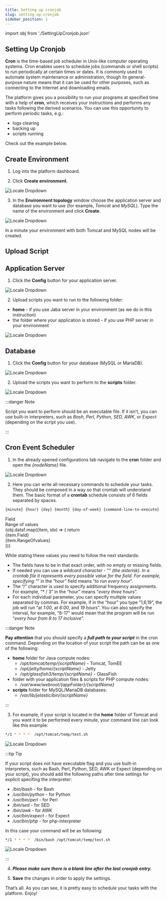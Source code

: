 ```yaml
---
title: Setting up cronjob
slug: setting-up-cronjob
sidebar_position: 1
---
```


import obj from './SettingUpCronjob.json'

## Setting Up Cronjob

**Cron** is the time-based job scheduler in Unix-like computer operating systems. Cron enables users to schedule jobs (commands or shell scripts) to run periodically at certain times or dates. It is commonly used to automate system maintenance or administration, though its general-purpose nature means that it can be used for other purposes, such as connecting to the Internet and downloading emails.

The platform gives you a possibility to run your programs at specified time with a help of **cron**, which receives your instructions and performs any tasks following the derived scenarios. You can use this opportunity to perform periodic tasks, e.g.:

- logs clearing
- backing up
- scripts running

Check out the example below.

## Create Environment

1. Log into the platform dashboard.

2. Click **Create environment**.

<div style={{
    display:'flex',
    justifyContent: 'center',
    margin: '0 0 1rem 0'
}}>

![Locale Dropdown](./img/SettingUpCronjob/01-create-environment-button.png)

</div>

3. In the **Environment topology** window choose the application server and database you want to use (for example, *Tomcat* and *MySQL*). Type the name of the environment and click **Create**.

<div style={{
    display:'flex',
    justifyContent: 'center',
    margin: '0 0 1rem 0'
}}>

![Locale Dropdown](./img/SettingUpCronjob/02-environment-wizard.png)

</div>

In a minute your environment with both Tomcat and MySQL nodes will be created.

## Upload Script
## Application Server

1. Click the **Config** button for your application server.

<div style={{
    display:'flex',
    justifyContent: 'center',
    margin: '0 0 1rem 0'
}}>

![Locale Dropdown](./img/SettingUpCronjob/03-tomcat-config-button.png)

</div>

2. Upload scripts you want to run to the following folder:

- **home** - if you use Jaba server in your environment (as we do in this instruction)
- the folder where your application is stored - if you use PHP server in your environment

<div style={{
    display:'flex',
    justifyContent: 'center',
    margin: '0 0 1rem 0'
}}>

![Locale Dropdown](./img/SettingUpCronjob/04-upload-to-home-folder.png)

</div>

## Database
1. Click the **Config** button for your database (MySQL or MariaDB).

<div style={{
    display:'flex',
    justifyContent: 'center',
    margin: '0 0 1rem 0'
}}>

![Locale Dropdown](./img/SettingUpCronjob/05-mysql-config-button.png)

</div>

2. Upload the scripts you want to perform to the **scripts** folder.

<div style={{
    display:'flex',
    justifyContent: 'center',
    margin: '0 0 1rem 0'
}}>

![Locale Dropdown](./img/SettingUpCronjob/06-upload-to-scripts-folder.png)

</div>

:::danger Note

Script you want to perform should be an executable file. If it isn’t, you can use built-in interpreters, such as *Bash, Perl, Python, SED, AWK*, or *Expect* (depending on the script you use).

:::

## Cron Event Scheduler

1. In the already opened configurations tab navigate to the **cron** folder and open the *{nodeName}* file.

<div style={{
    display:'flex',
    justifyContent: 'center',
    margin: '0 0 1rem 0'
}}>

![Locale Dropdown](./img/SettingUpCronjob/07-cron-scheduler-file.png)

</div>

2. Here you can write all necessary commands to schedule your tasks. They should be composed in a way so that crontab will understand them. The basic format of a **crontab** schedule consists of 6 fields separated by spaces.

```bash
{minute} {hour} {day} {month} {day-of-week} {command-line-to-execute}
```


<div style={{
        width: '100%',
        margin: '0 0 3rem 0',
        borderRadius: '7px',
        overflow: 'hidden',
    }} >
    <div>
        <div style={{
            width: '100%',
            height: 'auto',
            border: '1px solid var(--ifm-toc-border-color)',
            display: 'grid', 
            fontWeight: '500',
            color: 'var(--table-color-primary)',
            background: 'var(--table-bg-primary-t2)', 
            gridTemplateColumns: '0.5fr 1fr',
            overflow: 'hidden',
        }}>
            <div style={{
                display: 'flex', 
                alignItems: 'center', 
                justifyContent: 'center',
                padding: '20px',
                borderRight: '1px solid var(--ifm-toc-border-color)',
                wordBreak: 'break-all'
            }}>
               Field
            </div>
            <div style={{
                display: 'flex', 
                alignItems: 'center', 
                justifyContent: 'center',
                padding: '20px',
                borderRight: '1px solid var(--ifm-toc-border-color)',
                wordBreak: 'break-all'
            }}>
               Range of values
            </div> 
        </div>
        {obj.data1.map((item, idx) => {
            return <div key={idx} style={{
            width: '100%',
            height: 'auto',
            border: '1px solid var(--ifm-toc-border-color)',
            display: 'grid', 
        gridTemplateColumns: '0.5fr 1fr',
            fontWeight: '400',
        }}>
            <div style={{
                padding: '20px',
                borderRight: '1px solid var(--ifm-toc-border-color)',
                background: 'var(--table-bg-primary-t1)',
                display: 'flex', 
                alignItems: 'center', 
                justifyContent: 'flex-start',
                wordBreak: 'break-all',
                padding: '20px',
            }}>{item.Field}
            </div>
            <div style={{
                padding: '20px',
                wordBreak: 'break-all'
            }}>{item.RangeOfvalues}
            </div>
        </div> 
        })}
    </div> 
</div>

While stating these values you need to follow the next standards:

- The fields have to be in that exact order, with no empty or missing fields.
- If needed you can use a *wildcard character* - “*” (the asterisk). In a crontab file it represents every possible value for the field. For example, specifying “*” in the “hour” field means “*to run every hour*”.
- The “/” character is used to specify additional frequency assignments. For example, “* / 3” in the “hour” means “*every three hours*”.
- For each individual parameter, you can specify multiple values separated by commas. For example, if in the “hour” you type “1,6,19”, the job will run “at *1:00*, at *6:00*, and *19 hours*”. You can also specify the interval, for example, “8-17” would mean that the program will be run “*every hour from 8 to 17 inclusive*”.

:::danger Note

**Pay attention** that you should specify a ***full path to your script*** in the cron command. Depending on the location of your script the path can be as one of the following:

- **home** folder for Java compute nodes:
  - */opt/tomcat/temp/{scriptName}* - Tomcat, TomEE
  - */opt/jetty/home/{scriptName}* - Jetty
  - */opt/glassfish3/temp/{scriptName}* - GlassFish
- folder with your application files & scripts for PHP compute nodes:
  - */var/www/webroot/{appFolder}/{scriptName}*
- **scripts** folder for MySQL/MariaDB databases:
  - */var/lib/jelastic/bin/{scriptName}*

:::

3. For example, if your script is located in the **home** folder of Tomcat and you want it to be performed every minute, your command line can look like this example:

```bash
*/1 * * * *  /opt/tomcat/temp/test.sh
```

<div style={{
    display:'flex',
    justifyContent: 'center',
    margin: '0 0 1rem 0'
}}>

![Locale Dropdown](./img/SettingUpCronjob/08-script-scheduled-via-cron.png)

</div>

:::tip Tip

If your script does not have executable flag and you use built-in interpreters, such as Bash, Perl, Python, SED, AWK or Expect (depending on your script), you should add the following paths after time settings for explicit specifing the interpreter:

- */bin/bash* - for Bash
- */usr/bin/python* - for Python
- */usr/bin/perl* - for Perl
- */bin/sed* - for SED
- */bin/awk* - for AWK
- */usr/bin/expect* - for Expect
- */usr/bin/php* - for php-interpreter

In this case your command will be as following:

```bash
*/1 * * * *  /bin/bash /opt/tomcat/temp/test.sh
```

<div style={{
    display:'flex',
    justifyContent: 'center',
    margin: '0 0 1rem 0'
}}>

![Locale Dropdown](./img/SettingUpCronjob/09-bash-script-scheduled-via-cron.png)

</div>

:::

4. ***Please make sure there is a blank line after the last cronjob entry.***

5. **Save** the changes in order to apply the settings.

That’s all. As you can see, it is pretty easy to schedule your tasks with the platform. Enjoy!